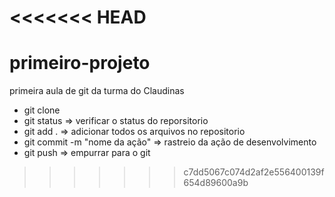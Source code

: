 <<<<<<< HEAD
=======
# primeiro-projeto
primeira aula de git da turma do Claudinas

- git clone <caminho do reporsitorio>
- git status => verificar o status do reporsitorio
- git add . => adicionar todos os arquivos no repositorio
- git commit -m "nome da ação" => rastreio da ação de desenvolvimento 
- git push => empurrar para o git
>>>>>>> c7dd5067c074d2af2e556400139f654d89600a9b
